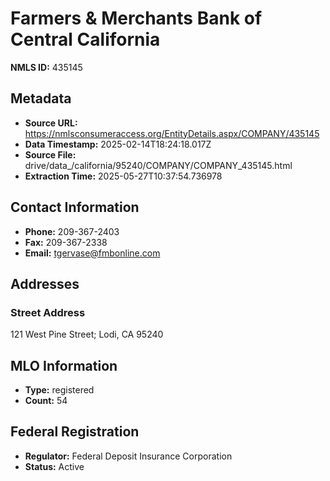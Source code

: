 # Farmers & Merchants Bank of Central California

**NMLS ID:** 435145

## Metadata
- **Source URL:** https://nmlsconsumeraccess.org/EntityDetails.aspx/COMPANY/435145
- **Data Timestamp:** 2025-02-14T18:24:18.017Z
- **Source File:** drive/data_/california/95240/COMPANY/COMPANY_435145.html
- **Extraction Time:** 2025-05-27T10:37:54.736978

## Contact Information
- **Phone:** 209-367-2403
- **Fax:** 209-367-2338
- **Email:** tgervase@fmbonline.com

## Addresses
### Street Address
121 West Pine Street; Lodi, CA 95240

## MLO Information
- **Type:** registered
- **Count:** 54

## Federal Registration
- **Regulator:** Federal Deposit Insurance Corporation
- **Status:** Active
